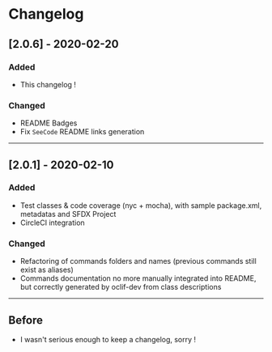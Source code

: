 # Changelog

## [2.0.6] - 2020-02-20

### Added

- This changelog !

### Changed

- README Badges
- Fix `SeeCode` README links generation
___
## [2.0.1] - 2020-02-10

### Added

- Test classes & code coverage (nyc + mocha), with sample package.xml, metadatas and SFDX Project
- CircleCI integration 

### Changed

- Refactoring of commands folders and names (previous commands still exist as aliases)
- Commands documentation no more manually integrated into README, but correctly generated by oclif-dev from class descriptions
___
## Before

 - I wasn't serious enough to keep a changelog, sorry !







